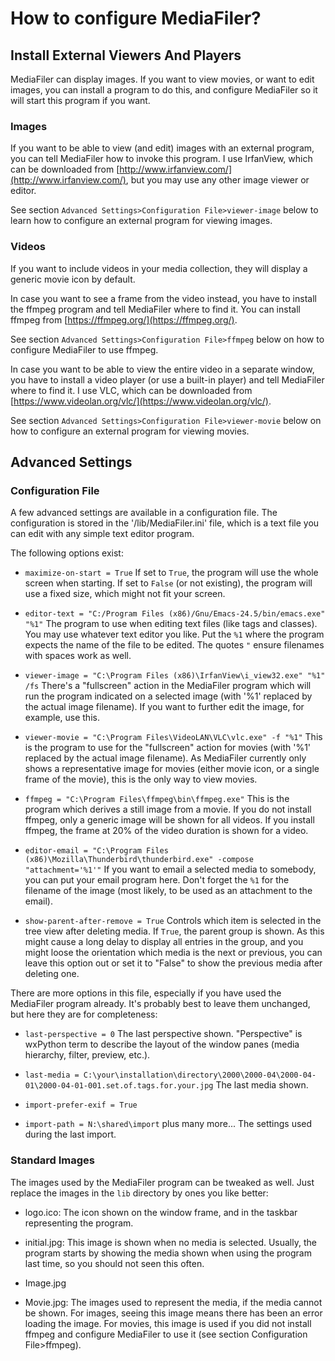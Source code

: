 # How to configure MediaFiler? 


## Install External Viewers And Players

MediaFiler can display images. If you want to view movies, or want to edit images, you can install a program to do this, and configure MediaFiler so it will start this program if you want. 

### Images

If you want to be able to view (and edit) images with an external program, you can tell MediaFiler how to invoke this program. I use IrfanView, which can be downloaded from [http://www.irfanview.com/](http://www.irfanview.com/), but you may use any other image viewer or editor. 

See section `Advanced Settings>Configuration File>viewer-image` below to learn how to configure an external program for viewing images.


### Videos

If you want to include videos in your media collection, they will display a generic movie icon by default. 

In case you want to see a frame from the video instead, you have to install the ffmpeg program and tell MediaFiler where to find it. You can install ffmpeg from [https://ffmpeg.org/](https://ffmpeg.org/). 

See section `Advanced Settings>Configuration File>ffmpeg` below on how to configure MediaFiler to use ffmpeg.

In case you want to be able to view the entire video in a separate window, you have to install a video player (or use a built-in player) and tell MediaFiler where to find it. I use VLC, which can be downloaded from [https://www.videolan.org/vlc/](https://www.videolan.org/vlc/). 

See section `Advanced Settings>Configuration File>viewer-movie` below on how to configure an external program for viewing movies.


## Advanced Settings

### Configuration File

A few advanced settings are available in a configuration file. The configuration is stored in the '<your image directory>/lib/MediaFiler.ini' file, which is a text file you can edit with any simple text editor program. 

The following options exist: 

- `maximize-on-start = True`
If set to `True`, the program will use the whole screen when starting. If set to `False` (or not existing), the program will use a fixed size, which might not fit your screen. 

- `editor-text = "C:/Program Files (x86)/Gnu/Emacs-24.5/bin/emacs.exe" "%1"` 
The program to use when editing text files (like tags and classes). You may use whatever text editor you like. Put the `%1` where the program expects the name of the file to be edited. The quotes `"` ensure filenames with spaces work as well. 

- `viewer-image = "C:\Program Files (x86)\IrfanView\i_view32.exe" "%1" /fs`
There's a "fullscreen" action in the MediaFiler program which will run the program indicated on a selected image (with '%1' replaced by the actual image filename). If you want to further edit the image, for example, use this. 

- `viewer-movie = "C:\Program Files\VideoLAN\VLC\vlc.exe" -f "%1"`
This is the program to use for the "fullscreen" action for movies (with '%1' replaced by the actual image filename). As MediaFiler currently only shows a representative image for movies (either movie icon, or a single frame of the movie), this is the only way to view movies.  

- `ffmpeg = "C:\Program Files\ffmpeg\bin\ffmpeg.exe"`
This is the program which derives a still image from a movie. If you do not install ffmpeg, only a generic image will be shown for all videos. If you install ffmpeg, the frame at 20% of the video duration is shown for a video.

- `editor-email = "C:\Program Files (x86)\Mozilla\Thunderbird\thunderbird.exe" -compose "attachment='%1'"`
If you want to email a selected media to somebody, you can put your email program here. Don't forget the `%1` for the filename of the image (most likely, to be used as an attachment to the email). 

- `show-parent-after-remove = True`
Controls which item is selected in the tree view after deleting media. If `True`, the parent group is shown. As this might cause a long delay to display all entries in the group, and you might loose the orientation which media is the next or previous, you can leave this option out or set it to "False" to show the previous media after deleting one. 

There are more options in this file, especially if you have used the MediaFiler program already. It's probably best to leave them unchanged, but here they are for completeness: 

- `last-perspective = 0`
The last perspective shown. "Perspective" is wxPython term to describe the layout of the window panes (media hierarchy, filter, preview, etc.).

- `last-media = C:\your\installation\directory\2000\2000-04\2000-04-01\2000-04-01-001.set.of.tags.for.your.jpg`
The last media shown. 

- `import-prefer-exif = True`
- `import-path = N:\shared\import` plus many more...
The settings used during the last import. 


### Standard Images

The images used by the MediaFiler program can be tweaked as well. Just replace the images in the `lib` directory by ones you like better: 

- logo.ico:
The icon shown on the window frame, and in the taskbar representing the program.

- initial.jpg:
This image is shown when no media is selected. Usually, the program starts by showing the media shown when using the program last time, so you should not seen this often. 

- Image.jpg
- Movie.jpg:
The images used to represent the media, if the media cannot be shown. For images, seeing this image means there has been an error loading the image. For movies, this image is used if you did not install ffmpeg and configure MediaFiler to use it (see section Configuration File>ffmpeg). 
